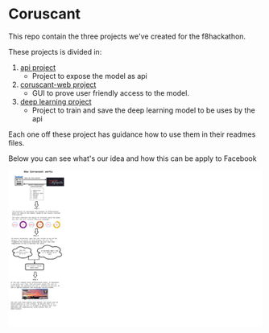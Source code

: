 # Coruscant 

This repo contain the three projects we've created for the f8hackathon.

These projects is divided in:

1. [api project](api)
    - Project to expose the model as api
2. [coruscant-web project](coruscant-web)
    - GUI to prove user friendly access to the model.
3. [deep learning project](deep_learning)
    - Project to train and save the deep learning model to be uses by the api


Each one off these project has guidance how to use them in their readmes files.

Below you can see what's our idea and how this can be apply to Facebook

![alt text](how-coruscant-works.png)